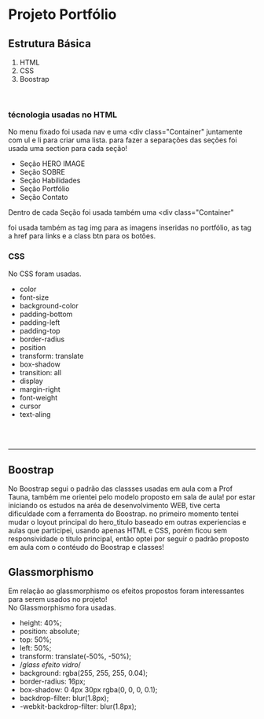 #  Projeto Portfólio

## Estrutura Básica
1. HTML
2. CSS
3. Boostrap
<br>

###  técnologia usadas no HTML
No menu fixado foi usada nav e uma <div class="Container" juntamente com ul e li para criar uma lista.
para fazer a separações das seções foi usada uma section para cada seção!
*    Seção HERO IMAGE
*    Seção SOBRE
*    Seção Habilidades
*    Seção Portfólio
*    Seção Contato

Dentro de cada Seção foi usada também uma <div class="Container"

foi usada também as tag img para as imagens inseridas no portfólio, as tag a href para links e a class btn para os botões.

###  CSS
No CSS foram usadas.
*    color
*    font-size
*    background-color
*    padding-bottom
*    padding-left
*    padding-top
*    border-radius
*    position
*    transform: translate
*    box-shadow
*    transition: all
*    display
*    margin-right
*    font-weight
*    cursor
*    text-aling

<p aling="justify"></p>

<br>
<br>

<hr>

##  Boostrap
No Boostrap segui o padrão das classses usadas em aula com a Prof Tauna, também me orientei pelo modelo proposto em sala de aula!
por estar iniciando os estudos na aréa de desenvolvimento WEB, tive certa dificuldade com a ferramenta do Boostrap.
no primeiro momento tentei mudar o loyout principal do hero_titulo baseado em outras experiencias e aulas que participei, usando apenas HTML e CSS, porém ficou sem responsividade
o titulo principal, então optei por seguir o padrão proposto em aula com o contéudo do Boostrap e classes!



##   Glassmorphismo  
 Em relação ao glassmorphismo os efeitos propostos foram interessantes para serem usados no projeto!<br>
 No Glassmorphismo fora usadas.
*   height: 40%;
* 	position: absolute;
* 	top: 50%;
* 	left: 50%;
* 	transform: translate(-50%, -50%);
* 	/*glass efeito vidro*/
* 	background: rgba(255, 255, 255, 0.04);
* 	border-radius: 16px;
* 	box-shadow: 0 4px 30px rgba(0, 0, 0, 0.1);
* 	backdrop-filter: blur(1.8px);
* 	-webkit-backdrop-filter: blur(1.8px);
